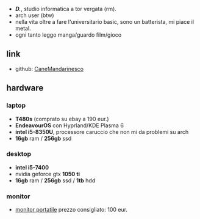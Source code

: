 * ***D.***, studio informatica a tor vergata (rm).
* arch user (btw)
* nella vita oltre a fare l'universitario basic, sono un batterista, mi piace il metal.
* ogni tanto leggo manga/guardo film/gioco

## link
* github: [CaneMandarinesco](https://github.com/CaneMandarinesco)
## hardware
### laptop
* **T480s** (comprato su ebay a 190 eur.)
* **EndeavourOS** con Hyprland/KDE Plasma 6
* **intel i5-8350U**, processore caruccio che non mi da problemi su arch
* **16gb** ram / **256gb** ssd
### desktop
* **intel i5-7400**
* nvidia geforce gtx **1050 ti**
* **16gb**  ram / **256gb** ssd / **1tb** hdd
### monitor
* [monitor portatile](https://www.amazon.it/Monitor-portatile-monitor-ARZOPA-1920x1080/dp/B092KKLH93/ref=sr_1_1?crid=1NDRRWGGQE664&dib=eyJ2IjoiMSJ9.e90msDrI6Se_BGDIgsC30_c9VMn27qAiyeSQItmCcXtHawcCr54KSqlODdWg60BS8V3GfoV0z3VpU7MReonFy3kWaW9lIVoWmnKYGXdaB3TJoauOh5J6SLUnViWyvanwkQMHqHTOeF-yymqVvSjfjLFSL6sbPVSclFfzXaVU8-588uNwiN7CMi9FSObLe_OQbGkH-ULDNJ3_LqyrLiTfxHZR9FRJhxwN870r7lEe_L4.MtTGoGq3yM0yo07woBS9RVMRlQ6G4vkayCx8VYhX1tI&dib_tag=se&keywords=azropa+monitor+portatile&qid=1708342387&s=digital-text&sprefix=azropa%2Cdigital-text%2C181&sr=1-1&ufe=app_do%3Aamzn1.fos.9d4f9b77-768c-4a4e-94ad-33674c20ab35) prezzo consigliato: 100 eur.
